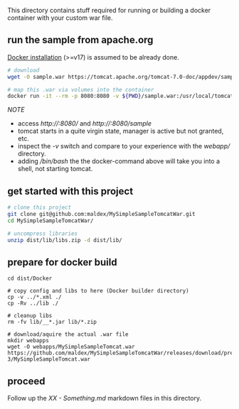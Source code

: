This directory contains stuff required for running or building a docker container with your custom war file. 

## run the sample from apache.org
[Docker installation](README.docker-install.md) (>=v17) is assumed to be already done.
```bash
# download
wget -O sample.war https://tomcat.apache.org/tomcat-7.0-doc/appdev/sample/sample.war

# map this .war via volumes into the container
docker run -it --rm -p 8080:8080 -v ${PWD}/sample.war:/usr/local/tomcat/webapps/sample.war tomcat:8.5.33-jre8
```
>
*NOTE*
- access _http://<ip>:8080/_ and _http://<ip>:8080/sample_ 
- tomcat starts in a quite virgin state, manager is active but not granted, etc.
- inspect the _-v_ switch and compare to your experience with the _webapp/_ directory.
- adding _/bin/bash_ the the docker-command above will take you into a shell, not starting tomcat.
> 

## get started with this project
```bash
# clone this project
git clone git@github.com:maldex/MySimpleSampleTomcatWar.git
cd MySimpleSampleTomcatWar/

# uncompress libraries
unzip dist/lib/libs.zip -d dist/lib/
```

## prepare for docker build
```
cd dist/Docker

# copy config and libs to here (Docker builder directory)
cp -v ../*.xml ./
cp -Rv ../lib ./

# cleanup libs
rm -fv lib/__*.jar lib/*.zip

# download/aquire the actual .war file
mkdir webapps
wget -O webapps/MySimpleSampleTomcat.war https://github.com/maldex/MySimpleSampleTomcatWar/releases/download/pre-3/MySimpleSampleTomcat.war
```

## proceed 
Follow up the _XX - Something.md_ markdown files in this directory.
